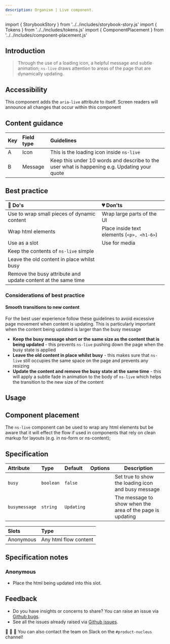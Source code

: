 ```yaml
---
description: Organism | Live component.
---
```


import { StorybookStory } from '../../includes/storybook-story.js'
import { Tokens } from '../../includes/tokens.js'
import { ComponentPlacement } from '../../includes/component-placement.js'

## Introduction

> Through the use of a loading icon, a helpful message and subtle animation; `ns-live` draws attention to areas of the page that are dynamically updating.

## Accessibility

This component adds the `aria-live` attribute to itself. Screen readers will announce all changes that occur within this component

## Content guidance

| Key | Field type | Guidelines |
| :--- | :--- | :--- |
| A | Icon | This is the loading icon inside `ns-live` |
| B | Message | Keep this under 10 words and describe to the user what is happening e.g. Updating your quote |

## Best practice

| 💚 Do's | 💔 Don'ts |
| :---  | :---  |
| Use to wrap small pieces of dynamic content | Wrap large parts of the UI  |
| Wrap html elements | Place inside text elements (`<p>, <h1-6>`) |
| Use as a slot | Use for media |
| Keep the contents of `ns-live` simple |  |
| Leave the old content in place whilst busy |  |
| Remove the busy attribute and update content at the same time |  |

### Considerations of best practice

#### Smooth transitions to new content

For the best user experience follow these guidelines to avoid excessive page movement when content is updating. This is particularly important when the content being updated is larger than the busy message

* **Keep the busy message short or the same size as the content that is being updated** - this prevents `ns-live` pushing down the page when the busy state is applied
* **Leave the old content in place whilst busy** -  this makes sure that `ns-live` still occupies the same space on the page and prevents any resizing
* **Update the content and remove the busy state at the same time** - this will apply a subtle fade in animation to the body of `ns-live` which helps the transition to the new size of the content

## Usage

<StorybookStory story="components-ns-live--standard"></StorybookStory>

## Component placement

The `ns-live` component can be used to wrap any html elements but be aware that it will effect the flow if used in components that rely on clean markup for layouts (e.g. in ns-form or ns-content);

## Specification

| Attribute | Type | Default | Options | Description |
| :--- | :--- | :--- | :--- |-------------|
| `busy` | `boolean` | `false` | | Set true to show the loading icon and busy message |
| `busymessage` | `string` | `Updating` | | The message to show when the area of the page is updating |

| Slots | Type |
| :--- | :--- |
| Anonymous | Any html flow content |

## Specification notes

### Anonymous

* Place the html being updated into this slot.

<Tokens component="live"></Tokens>

## Feedback

* Do you have insights or concerns to share? You can raise an issue via [Github bugs](https://github.com/ConnectedHomes/nucleus/issues/new?assignees=&labels=Bug&template=a--bug-report.md&title=[bug]%20[ns-live]).
* See all the issues already raised via [Github issues](https://github.com/connectedHomes/nucleus/issues?utf8=%E2%9C%93&q=is%3Aopen+is%3Aissue+label%3ABug+[ns-live]).

💩 🎉 🦄 You can also contact the team on Slack on the `#product-nucleus` channel!
